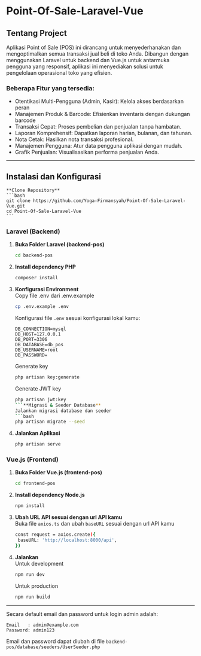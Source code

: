 # Point-Of-Sale-Laravel-Vue

## Tentang Project

Aplikasi Point of Sale (POS) ini dirancang untuk menyederhanakan dan mengoptimalkan semua transaksi jual beli di toko Anda. Dibangun dengan menggunakan Laravel untuk backend  dan Vue.js untuk antarmuka pengguna yang responsif, aplikasi ini menyediakan solusi untuk pengelolaan operasional toko yang efisien. 
### Beberapa Fitur yang tersedia:
- Otentikasi Multi-Pengguna (Admin, Kasir): Kelola akses berdasarkan peran
- Manajemen Produk & Barcode: Efisienkan inventaris dengan dukungan barcode
- Transaksi Cepat: Proses pembelian dan penjualan tanpa hambatan.
- Laporan Komprehensif: Dapatkan laporan harian, bulanan, dan tahunan.
- Nota Cetak: Hasilkan nota transaksi profesional.
- Manajemen Pengguna: Atur data pengguna aplikasi dengan mudah.
- Grafik Penjualan: Visualisasikan performa penjualan Anda.

---

## Instalasi dan Konfigurasi
    **Clone Repository**
    ```bash
    git clone https://github.com/Yoga-Firmansyah/Point-Of-Sale-Laravel-Vue.git
    cd Point-Of-Sale-Laravel-Vue
    ```
### Laravel (Backend)
1. **Buka Folder Laravel (backend-pos)**  
   ```bash
   cd backend-pos
   ```
2. **Install dependency PHP**  
   ```bash
   composer install
   ```
3. **Konfigurasi Environment**  
   Copy file .env dari .env.example
   ```bash
   cp .env.example .env
   ```
   Konfigurasi file `.env` sesuai konfigurasi lokal kamu:
   ```env
   DB_CONNECTION=mysql
   DB_HOST=127.0.0.1
   DB_PORT=3306
   DB_DATABASE=db_pos
   DB_USERNAME=root
   DB_PASSWORD=
   ```
   Generate key
   ```bash
   php artisan key:generate
   ```
   Generate JWT key
   ```bash
   php artisan jwt:key
   ```**Migrasi & Seeder Database**  
   Jalankan migrasi database dan seeder
   ```bash
   php artisan migrate --seed
   ```
7. **Jalankan Aplikasi**  
   ```bash
   php artisan serve
   ```
### Vue.js (Frontend)
1. **Buka Folder Vue.js (frontend-pos)**  
   ```bash
   cd frontend-pos
   ```
2. **Install dependency Node.js**  
   ```bash
   npm install
   ```
3. **Ubah URL API sesuai dengan url API kamu**  
   Buka file `axios.ts` dan ubah `baseURL` sesuai dengan url API kamu
   ```bash
   const request = axios.create({
    baseURL: 'http://localhost:8000/api',
   })
   ```
4. **Jalankan**  
   Untuk development
   ```bash
   npm run dev
   ```
   Untuk production
   ```bash
   npm run build
   ```

---

Secara default email dan password untuk login admin adalah:
```
Email   : admin@example.com
Password: admin123
```
Email dan password dapat diubah di file `backend-pos/database/seeders/UserSeeder.php`




